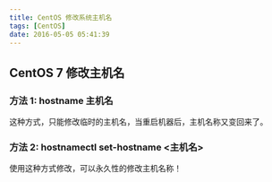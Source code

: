 ```yaml
---
title: CentOS 修改系统主机名
tags: [CentOS]
date: 2016-05-05 05:41:39
---
```


## CentOS 7 修改主机名

### 方法 1: hostname 主机名

这种方式，只能修改临时的主机名，当重启机器后，主机名称又变回来了。

### 方法 2: hostnamectl set-hostname <主机名>

使用这种方式修改，可以永久性的修改主机名称！
